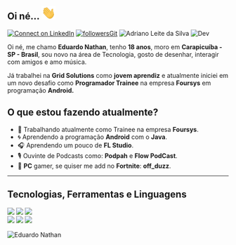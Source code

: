 ## Oi né... <img src="https://github.com/EduardoNathan/EduardoNathan/blob/main/hey.gif?raw=true" width="32px">

[![Connect on LinkedIn](https://img.shields.io/badge/--linkedin?label=LinkedIn&logo=LinkedIn&style=social)](https://www.linkedin.com/in/#/) [![followersGit](https://img.shields.io/github/followers/eduardonathan?style=social)](https://github.com/eduardonathan) <img src="https://komarev.com/ghpvc/?username=eduardonathan&label=Profile%20views&color=0e75b6&style=social" alt="Adriano Leite da Silva" /> ![Dev](https://img.shields.io/badge/Dev-EduardoNathan-lightgrey)

Oi né, me chamo **Eduardo Nathan**, tenho **18 anos**, moro em **Carapicuíba - SP - Brasil**, sou novo na área de Tecnologia, gosto de desenhar, interagir com amigos e amo música.

Já trabalhei na **Grid Solutions** como **jovem aprendiz** e atualmente iniciei em um novo desafio como **Programador Trainee** na empresa **Foursys** em programação **Android.**

## O que estou fazendo atualmente?

- 🤝 Trabalhando atualmente como Trainee na empresa **Foursys**.
- 🌀 Aprendendo a programação **Android** com o **Java**. 
- 🎧 Aprendendo um pouco de **FL Studio**.
- 🎙️ Ouvinte de Podcasts como: **Podpah** e **Flow PodCast**.
- 🐊 **PC** gamer, se quiser me add no **Fortnite**: **off_duzz**.

 <hr />

## Tecnologias, Ferramentas e Linguagens

<code><img width="30%%" src="https://www.vectorlogo.zone/logos/visualstudio_code/visualstudio_code-ar21.svg"></code> <code><img width="30%" src="https://www.vectorlogo.zone/logos/git-scm/git-scm-ar21.svg"></code> <code><img width="30%" src="https://www.vectorlogo.zone/logos/github/github-ar21.svg"></code>
<br />
<code><img width="30%" src="https://www.vectorlogo.zone/logos/java/java-ar21.svg"></code> <code><img width="30%" src="https://www.vectorlogo.zone/logos/android/android-ar21.svg"></code> <code><img width="30%" src="https://www.vectorlogo.zone/logos/commonmark/commonmark-ar21.svg"></code>

<img align="center" src="https://github-readme-stats.vercel.app/api?username=eduardonathan&show_icons=true&locale=en" alt="Eduardo Nathan" />
